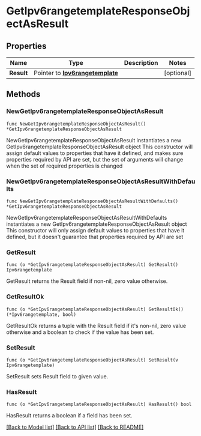 # GetIpv6rangetemplateResponseObjectAsResult

## Properties

Name | Type | Description | Notes
------------ | ------------- | ------------- | -------------
**Result** | Pointer to [**Ipv6rangetemplate**](Ipv6rangetemplate.md) |  | [optional] 

## Methods

### NewGetIpv6rangetemplateResponseObjectAsResult

`func NewGetIpv6rangetemplateResponseObjectAsResult() *GetIpv6rangetemplateResponseObjectAsResult`

NewGetIpv6rangetemplateResponseObjectAsResult instantiates a new GetIpv6rangetemplateResponseObjectAsResult object
This constructor will assign default values to properties that have it defined,
and makes sure properties required by API are set, but the set of arguments
will change when the set of required properties is changed

### NewGetIpv6rangetemplateResponseObjectAsResultWithDefaults

`func NewGetIpv6rangetemplateResponseObjectAsResultWithDefaults() *GetIpv6rangetemplateResponseObjectAsResult`

NewGetIpv6rangetemplateResponseObjectAsResultWithDefaults instantiates a new GetIpv6rangetemplateResponseObjectAsResult object
This constructor will only assign default values to properties that have it defined,
but it doesn't guarantee that properties required by API are set

### GetResult

`func (o *GetIpv6rangetemplateResponseObjectAsResult) GetResult() Ipv6rangetemplate`

GetResult returns the Result field if non-nil, zero value otherwise.

### GetResultOk

`func (o *GetIpv6rangetemplateResponseObjectAsResult) GetResultOk() (*Ipv6rangetemplate, bool)`

GetResultOk returns a tuple with the Result field if it's non-nil, zero value otherwise
and a boolean to check if the value has been set.

### SetResult

`func (o *GetIpv6rangetemplateResponseObjectAsResult) SetResult(v Ipv6rangetemplate)`

SetResult sets Result field to given value.

### HasResult

`func (o *GetIpv6rangetemplateResponseObjectAsResult) HasResult() bool`

HasResult returns a boolean if a field has been set.


[[Back to Model list]](../README.md#documentation-for-models) [[Back to API list]](../README.md#documentation-for-api-endpoints) [[Back to README]](../README.md)


